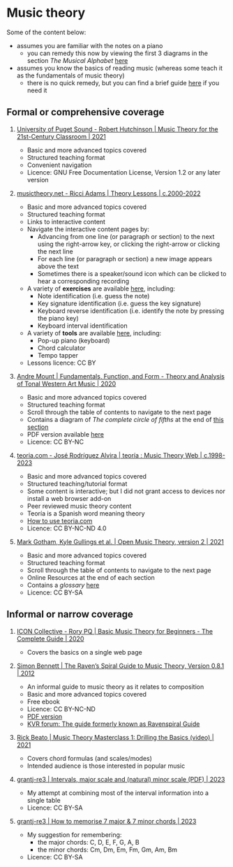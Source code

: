 # Music theory

Some of the content below:

- assumes you are familiar with the notes on a piano 
  * you can remedy this now by viewing the first 3 diagrams in the section *The Musical Alphabet*
    [here](https://www.pianote.com/blog/how-to-read-piano-notes/#musical-alphabet)
- assumes you know the basics of reading music (whereas some teach it as the fundamentals of music theory)
  * there is no quick remedy, but you can find a brief guide
    [here](https://www.pianote.com/blog/how-to-read-piano-notes/)
    if you need it


## Formal or comprehensive coverage

1. [University of Puget Sound - Robert Hutchinson | Music Theory for the 21st-Century Classroom | 2021](https://musictheory.pugetsound.edu/mt21c/MusicTheory.html)
   - Basic and more advanced topics covered
   - Structured teaching format
   - Convenient navigation
   - Licence: GNU Free Documentation License, Version 1.2 or any later version

1. [musictheory.net - Ricci Adams | Theory Lessons | c.2000-2022](https://www.musictheory.net/lessons)
   - Basic and more advanced topics covered
   - Structured teaching format
   - Links to interactive content
   - Navigate the interactive content pages by:
     * Advancing from one line (or paragraph or section) to the next using the right-arrow key, or clicking the right-arrow or clicking the next line
     * For each line (or paragraph or section) a new image appears above the text
     * Sometimes there is a speaker/sound icon which can be clicked to hear a corresponding recording
   - A variety of **exercises** are available [here](https://www.musictheory.net/exercises), including:
     * Note identification (i.e. guess the note)
     * Key signature identification (i.e. guess the key signature)
     * Keyboard reverse identification (i.e. identify the note by pressing the piano key)
     * Keyboard interval identification
   - A variety of **tools** are available [here](https://www.musictheory.net/tools), including:
     * Pop-up piano (keyboard)
     * Chord calculator
     * Tempo tapper
   - Lessons licence: CC BY

1. [Andre Mount | Fundamentals, Function, and Form - Theory and Analysis of Tonal Western Art Music | 2020](https://milnepublishing.geneseo.edu/fundamentals-function-form/)
   - Basic and more advanced topics covered
   - Structured teaching format
   - Scroll through the table of contents to navigate to the next page
   - Contains a diagram of *The complete circle of fifths* at the end of
     [this section](https://milnepublishing.geneseo.edu/fundamentals-function-form/chapter/10-the-circle-of-fifths-2/)
   - PDF version available [here](https://milneopentextbooks.org/fundamentals-function-and-form/)
   - Licence: CC BY-NC

1. [teoria.com - José Rodríguez Alvira | teoría : Music Theory Web | c.1998-2023](https://www.teoria.com/)
   - Basic and more advanced topics covered
   - Structured teaching/tutorial format
   - Some content is interactive; but I did not grant access to devices nor install a web browser add-on
   - Peer reviewed music theory content
   - Teoría is a Spanish word meaning theory
   - [How to use teoria.com](https://www.teoria.com/en/help/web-help.php)
   - Licence: CC BY-NC-ND 4.0

1. [Mark Gotham, Kyle Gullings et al. | Open Music Theory, version 2 | 2021](https://viva.pressbooks.pub/openmusictheory/)
   - Basic and more advanced topics covered
   - Structured teaching format
   - Scroll through the table of contents to navigate to the next page
   - Online Resources at the end of each section
   - Contains a *glossary* [here](https://viva.pressbooks.pub/openmusictheory/back-matter/glossary/)
   - Licence: CC BY-SA


## Informal or narrow coverage

1. [ICON Collective - Rory PQ | Basic Music Theory for Beginners - The Complete Guide | 2020](https://iconcollective.edu/basic-music-theory/)
   - Covers the basics on a single web page

1. [Simon Bennett | The Raven’s Spiral Guide to Music Theory, Version 0.8.1 | 2012](https://www.scribd.com/doc/5220863/Ravenspiral-Guide-to-Music-Theory)
   - An informal guide to music theory as it relates to composition
   - Basic and more advanced topics covered
   - Free ebook
   - Licence: CC BY-NC-ND
   - [PDF version](https://drive.google.com/open?id=1jbtccevUgiUkVBn2vLGaJqZs1nOn7YxH)
   - [KVR forum: The guide formerly known as Ravenspiral Guide](https://www.kvraudio.com/forum/viewtopic.php?t=162135)

1. [Rick Beato | Music Theory Masterclass 1: Drilling the Basics (video) | 2021](https://www.youtube.com/watch?v=De97zQi5rzc)
   - Covers chord formulas (and scales/modes)
   - Intended audience is those interested in popular music

1. [grantj-re3 | Intervals, major scale and (natural) minor scale (PDF) | 2023](assets/musicIntervalTable.pdf)
   - My attempt at combining most of the interval information into a single table
   - Licence: CC BY-SA

1. [grantj-re3 | How to memorise 7 major & 7 minor chords | 2023](7Major7MinorTriads.md)
   - My suggestion for remembering:
     * the major chords: C, D, E, F, G, A, B
     * the minor chords: Cm, Dm, Em, Fm, Gm, Am, Bm
   - Licence: CC BY-SA

